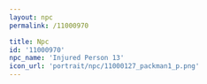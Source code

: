 ```yaml
---
layout: npc
permalink: /11000970

title: Npc
id: '11000970'
npc_name: 'Injured Person 13'
icon_url: 'portrait/npc/11000127_packman1_p.png'
---
```

